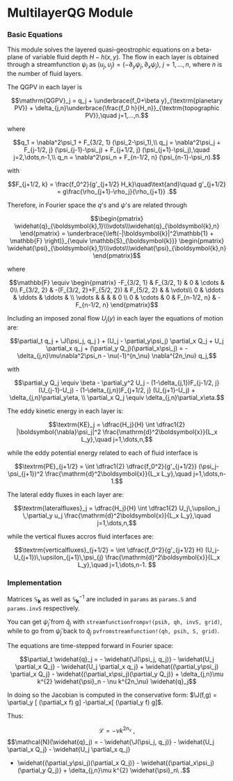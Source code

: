 # MultilayerQG Module

```math
\newcommand{\J}{\mathsf{J}}
```

### Basic Equations

This module solves the layered quasi-geostrophic equations on a beta-plane of variable fluid depth $H-h(x,y)$. The flow in each layer is obtained through a streamfunction $\psi_j$ as $(u_j, \upsilon_j) = (-\partial_y\psi_j, \partial_x\psi_j)$, $j=1,...,n$, where $n$ is the number of fluid layers.

The QGPV in each layer is

```math
\mathrm{QGPV}_j = q_j  + \underbrace{f_0+\beta y}_{\textrm{planetary PV}} + \delta_{j,n}\underbrace{\frac{f_0 h}{H_n}}_{\textrm{topographic PV}},\quad j=1,...,n.
```

where

```math
q_1 = \nabla^2\psi_1 + F_{3/2, 1} (\psi_2-\psi_1),\\
q_j = \nabla^2\psi_j + F_{j-1/2, j} (\psi_{j-1}-\psi_j) + F_{j+1/2, j} (\psi_{j+1}-\psi_j),\quad j=2,\dots,n-1,\\
q_n = \nabla^2\psi_n + F_{n-1/2, n} (\psi_{n-1}-\psi_n).
```

with

```math
F_{j+1/2, k} = \frac{f_0^2}{g'_{j+1/2} H_k}\quad\text{and}\quad
g'_{j+1/2} = g\frac{\rho_{j+1}-\rho_j}{\rho_{j+1}} .
```

Therefore, in Fourier space the $q$'s and $\psi$'s are related through

```math
\begin{pmatrix} \widehat{q}_{\boldsymbol{k},1}\\\vdots\\\widehat{q}_{\boldsymbol{k},n} \end{pmatrix} =
\underbrace{\left(-|\boldsymbol{k}|^2\mathbb{1} + \mathbb{F} \right)}_{\equiv \mathbb{S}_{\boldsymbol{k}}}
\begin{pmatrix} \widehat{\psi}_{\boldsymbol{k},1}\\\vdots\\\widehat{\psi}_{\boldsymbol{k},n} \end{pmatrix}
```

where

```math
\mathbb{F} \equiv \begin{pmatrix}
 -F_{3/2, 1} &              F_{3/2, 1}  &   0   &  \cdots    & 0\\
  F_{3/2, 2} & -(F_{3/2, 2}+F_{5/2, 2}) & F_{5/2, 2} &       & \vdots\\
 0           &                  \ddots  &   \ddots   & \ddots & \\
 \vdots      &                          &            &        &  0 \\
 0           &       \cdots             &   0   & F_{n-1/2, n} & -F_{n-1/2, n}
\end{pmatrix}
```

Including an imposed zonal flow $U_j(y)$ in each layer the equations of motion are:

```math
\partial_t q_j + \J(\psi_j, q_j ) + (U_j - \partial_y\psi_j) \partial_x Q_j +  U_j \partial_x q_j  + (\partial_y Q_j)(\partial_x\psi_j) = -\delta_{j,n}\mu\nabla^2\psi_n - \nu(-1)^{n_\nu} \nabla^{2n_\nu} q_j,
```

with

```math
\partial_y Q_j \equiv \beta - \partial_y^2 U_j - (1-\delta_{j,1})F_{j-1/2, j} (U_{j-1}-U_j) - (1-\delta_{j,n})F_{j+1/2, j} (U_{j+1}-U_j) + \delta_{j,n}\partial_y\eta, \\
\partial_x Q_j \equiv \delta_{j,n}\partial_x\eta.
```

The eddy kinetic energy in each layer is:

```math
\textrm{KE}_j = \dfrac{H_j}{H} \int \dfrac1{2} |\boldsymbol{\nabla}\psi_j|^2 \frac{\mathrm{d}^2\boldsymbol{x}}{L_x L_y},\quad j=1,\dots,n,
```

while the eddy potential energy related to each of fluid interface is

```math
\textrm{PE}_{j+1/2} = \int \dfrac1{2} \dfrac{f_0^2}{g'_{j+1/2}} (\psi_j-\psi_{j+1})^2 \frac{\mathrm{d}^2\boldsymbol{x}}{L_x L_y},\quad j=1,\dots,n-1.
```

The lateral eddy fluxes in each layer are:

```math
\textrm{lateralfluxes}_j = \dfrac{H_j}{H} \int \dfrac1{2} U_j\,\upsilon_j \,\partial_y u_j \frac{\mathrm{d}^2\boldsymbol{x}}{L_x L_y},\quad j=1,\dots,n,
```

while the vertical fluxes accros fluid interfaces are:

```math
\textrm{verticalfluxes}_{j+1/2} = \int \dfrac{f_0^2}{g'_{j+1/2} H} (U_j-U_{j+1})\,\upsilon_{j+1}\,\psi_{j} \frac{\mathrm{d}^2\boldsymbol{x}}{L_x L_y},\quad j=1,\dots,n-1.

```


### Implementation

Matrices $\mathbb{S}_{\boldsymbol{k}}$ as well as $\mathbb{S}^{-1}_{\boldsymbol{k}}$ are included in `params` as `params.S` and `params.invS` respectively.

You can get $\widehat{\psi}_j$ from $\widehat{q}_j$ with `streamfunctionfrompv!(psih, qh, invS, grid)`, while to go from $\widehat{\psi}_j$ back to $\widehat{q}_j$ `pvfromstreamfunction!(qh, psih, S, grid)`.




The equations are time-stepped forward in Fourier space:

```math
\partial_t \widehat{q}_j = - \widehat{\J(\psi_j, q_j)}  - \widehat{U_j \partial_x Q_j} - \widehat{U_j \partial_x q_j}
+ \widehat{(\partial_y\psi_j) \partial_x Q_j}  - \widehat{(\partial_x\psi_j)(\partial_y Q_j)} + \delta_{j,n}\mu k^{2} \widehat{\psi}_n - \nu k^{2n_\nu} \widehat{q}_j
```

In doing so the Jacobian is computed in the conservative form: $\J(f,g) =
\partial_y [ (\partial_x f) g] -\partial_x[ (\partial_y f) g]$.


Thus:

$$\mathcal{L} = - \nu k^{2n_\nu}\ ,$$
$$\mathcal{N}(\widehat{q}_j) = - \widehat{\J(\psi_j, q_j)} - \widehat{U_j \partial_x Q_j} - \widehat{U_j \partial_x q_j}
 + \widehat{(\partial_y\psi_j)(\partial_x Q_j)} - \widehat{(\partial_x\psi_j)(\partial_y Q_j)} + \delta_{j,n}\mu k^{2} \widehat{\psi}_n\ .$$
